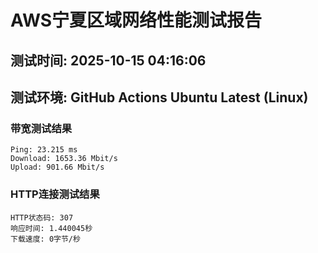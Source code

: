 # AWS宁夏区域网络性能测试报告
## 测试时间: 2025-10-15 04:16:06
## 测试环境: GitHub Actions Ubuntu Latest (Linux)

### 带宽测试结果
```
Ping: 23.215 ms
Download: 1653.36 Mbit/s
Upload: 901.66 Mbit/s
```

### HTTP连接测试结果
```
HTTP状态码: 307
响应时间: 1.440045秒
下载速度: 0字节/秒
```

